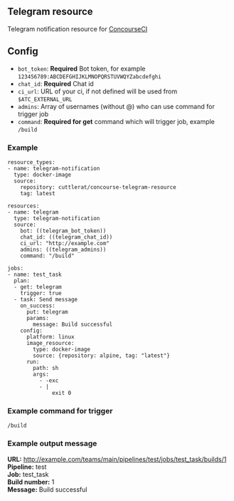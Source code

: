 ## Telegram resource
Telegram notification resource for [ConcourseCI](https://github.com/concourse/concourse)

## Config
* `bot_token`: **Required** Bot token, for example `123456789:ABCDEFGHIJKLMNOPQRSTUVWQYZabcdefghi`
* `chat_id`: **Required** Chat id
* `ci_url`: URL of your ci, if not defined will be used from `$ATC_EXTERNAL_URL`
* `admins`: Array of usernames (without @) who can use command for trigger job
* `command`: **Required for get** command which will trigger job, example `/build`

### Example
```
resource_types:
- name: telegram-notification
  type: docker-image
  source:
    repository: cuttlerat/concourse-telegram-resource
    tag: latest

resources:
- name: telegram
  type: telegram-notification
  source:
    bot: ((telegram_bot_token))
    chat_id: ((telegram_chat_id))
    ci_url: "http://example.com"
    admins: ((telegram_admins))
    command: "/build"

jobs:
- name: test_task
  plan:
  - get: telegram
    trigger: true
  - task: Send message
    on_success:
      put: telegram
      params:
        message: Build successful
    config:
      platform: linux
      image_resource:
        type: docker-image
        source: {repository: alpine, tag: "latest"}
      run:
        path: sh
        args:
          - -exc
          - |
              exit 0
```

### Example command for trigger
`/build`

### Example output message
**URL:** http://example.com/teams/main/pipelines/test/jobs/test_task/builds/1  
**Pipeline:** test  
**Job:** test_task  
**Build number:** 1  
**Message:** Build successful  
